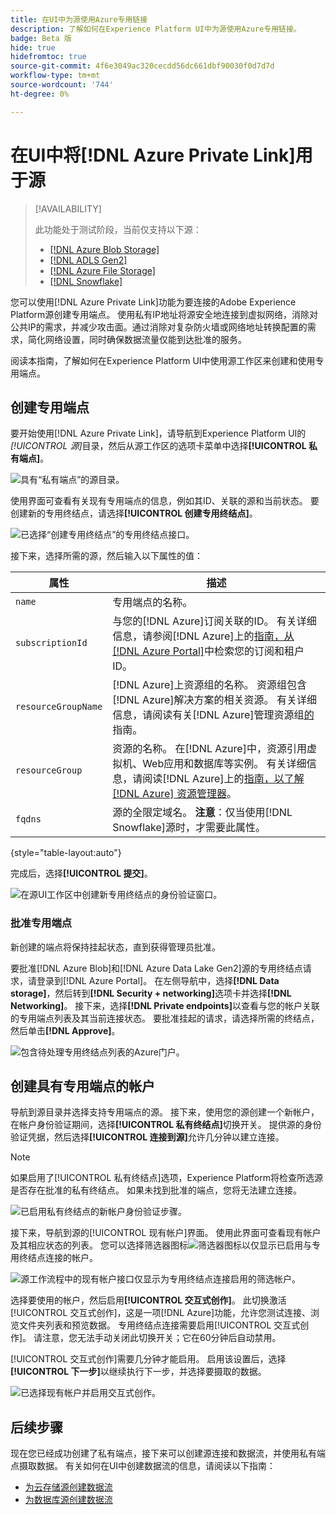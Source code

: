 ```yaml
---
title: 在UI中为源使用Azure专用链接
description: 了解如何在Experience Platform UI中为源使用Azure专用链接。
badge: Beta 版
hide: true
hidefromtoc: true
source-git-commit: 4f6e3049ac320cecdd56dc661dbf90030f0d7d7d
workflow-type: tm+mt
source-wordcount: '744'
ht-degree: 0%

---
```


# 在UI中将[!DNL Azure Private Link]用于源

>[!AVAILABILITY]
>
>此功能处于测试阶段，当前仅支持以下源：
>
>* [[!DNL Azure Blob Storage]](../../connectors/cloud-storage/blob.md)
>* [[!DNL ADLS Gen2]](../../connectors/cloud-storage/adls-gen2.md)
>* [[!DNL Azure File Storage]](../../connectors/cloud-storage/azure-file-storage.md)
>* [[!DNL Snowflake]](../../connectors/databases/snowflake.md)

您可以使用[!DNL Azure Private Link]功能为要连接的Adobe Experience Platform源创建专用端点。 使用私有IP地址将源安全地连接到虚拟网络，消除对公共IP的需求，并减少攻击面。通过消除对复杂防火墙或网络地址转换配置的需求，简化网络设置，同时确保数据流量仅能到达批准的服务。

阅读本指南，了解如何在Experience Platform UI中使用源工作区来创建和使用专用端点。

## 创建专用端点

要开始使用[!DNL Azure Private Link]，请导航到Experience Platform UI的&#x200B;*[!UICONTROL 源]*&#x200B;目录，然后从源工作区的选项卡菜单中选择&#x200B;**[!UICONTROL 私有端点]**。

![具有“私有端点”的源目录。](../../images/tutorials/private-links/catalog.png)

使用界面可查看有关现有专用端点的信息，例如其ID、关联的源和当前状态。 要创建新的专用终结点，请选择&#x200B;**[!UICONTROL 创建专用终结点]**。

![已选择“创建专用终结点”的专用终结点接口。](../../images/tutorials/private-links/private-endpoints.png)

接下来，选择所需的源，然后输入以下属性的值：

| 属性 | 描述 |
| --- | --- |
| `name` | 专用端点的名称。 |
| `subscriptionId` | 与您的[!DNL Azure]订阅关联的ID。 有关详细信息，请参阅[!DNL Azure]上的[指南，从 [!DNL Azure Portal]](https://learn.microsoft.com/en-us/azure/azure-portal/get-subscription-tenant-id)中检索您的订阅和租户ID。 |
| `resourceGroupName` | [!DNL Azure]上资源组的名称。 资源组包含[!DNL Azure]解决方案的相关资源。 有关详细信息，请阅读有关[!DNL Azure]管理资源组[的](https://learn.microsoft.com/en-us/azure/azure-resource-manager/management/manage-resource-groups-portal)指南。 |
| `resourceGroup` | 资源的名称。 在[!DNL Azure]中，资源引用虚拟机、Web应用和数据库等实例。 有关详细信息，请阅读[!DNL Azure]上的[指南，以了解 [!DNL Azure] 资源管理器](https://learn.microsoft.com/en-us/azure/azure-resource-manager/management/overview)。 |
| `fqdns` | 源的全限定域名。 **注意**：仅当使用[!DNL Snowflake]源时，才需要此属性。 |

{style="table-layout:auto"}

完成后，选择&#x200B;**[!UICONTROL 提交]**。

![在源UI工作区中创建新专用终结点的身份验证窗口。](../../images/tutorials/private-links/create-private-endpoint.png)

### 批准专用端点

新创建的端点将保持挂起状态，直到获得管理员批准。

要批准[!DNL Azure Blob]和[!DNL Azure Data Lake Gen2]源的专用终结点请求，请登录到[!DNL Azure Portal]。 在左侧导航中，选择&#x200B;**[!DNL Data storage]**，然后转到&#x200B;**[!DNL Security + networking]**&#x200B;选项卡并选择&#x200B;**[!DNL Networking]**。 接下来，选择&#x200B;**[!DNL Private endpoints]**&#x200B;以查看与您的帐户关联的专用端点列表及其当前连接状态。 要批准挂起的请求，请选择所需的终结点，然后单击&#x200B;**[!DNL Approve]**。

![包含待处理专用终结点列表的Azure门户。](../../images/tutorials/private-links/azure.png)

## 创建具有专用端点的帐户

导航到源目录并选择支持专用端点的源。 接下来，使用您的源创建一个新帐户，在帐户身份验证期间，选择&#x200B;**[!UICONTROL 私有终结点]**&#x200B;切换开关。 提供源的身份验证凭据，然后选择&#x200B;**[!UICONTROL 连接到源]**&#x200B;允许几分钟以建立连接。

>[!NOTE]
>
>如果启用了[!UICONTROL 私有终结点]选项，Experience Platform将检查所选源是否存在批准的私有终结点。 如果未找到批准的端点，您将无法建立连接。

![已启用私有终结点的新帐户身份验证步骤。](../../images/tutorials/private-links/new-account.png)

接下来，导航到源的[!UICONTROL 现有帐户]界面。 使用此界面可查看现有帐户及其相应状态的列表。 您可以选择筛选器图标![筛选器图标](../../../images/icons/filter.png)以仅显示已启用与专用终结点连接的帐户。

![源工作流程中的现有帐户接口仅显示为专用终结点连接启用的筛选帐户。](../../images/tutorials/private-links/existing-private-endpoints.png)

选择要使用的帐户，然后启用&#x200B;**[!UICONTROL 交互式创作]**。 此切换激活[!UICONTROL 交互式创作]，这是一项[!DNL Azure]功能，允许您测试连接、浏览文件夹列表和预览数据。 专用终结点连接需要启用[!UICONTROL 交互式创作]。 请注意，您无法手动关闭此切换开关；它在60分钟后自动禁用。

[!UICONTROL 交互式创作]需要几分钟才能启用。 启用该设置后，选择&#x200B;**[!UICONTROL 下一步]**&#x200B;以继续执行下一步，并选择要摄取的数据。

![已选择现有帐户并启用交互式创作。](../../images/tutorials/private-links/interactive-authoring.png)

## 后续步骤

现在您已经成功创建了私有端点，接下来可以创建源连接和数据流，并使用私有端点摄取数据。 有关如何在UI中创建数据流的信息，请阅读以下指南：

* [为云存储源创建数据流](../ui/dataflow/batch/cloud-storage.md)
* [为数据库源创建数据流](../ui/dataflow/databases.md)